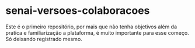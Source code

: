 # senai-versoes-colaboracoes

Este é o primeiro repositório, por mais que não tenha objetivos além da pratica e familiarização a plataforma, é muito importante para esse começo.
Só deixando registrado mesmo.
